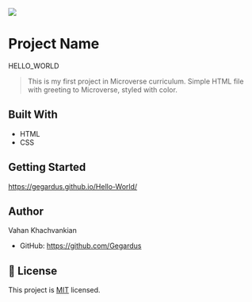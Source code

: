 ![](https://img.shields.io/badge/Microverse-blueviolet)

# Project Name

HELLO_WORLD

> This is my first project in Microverse curriculum. Simple HTML file with greeting to Microverse, styled with color.

## Built With

- HTML
- CSS

## Getting Started

https://gegardus.github.io/Hello-World/

## Author

Vahan Khachvankian

- GitHub: https://github.com/Gegardus

## 📝 License

This project is [MIT](./MIT.md) licensed.
